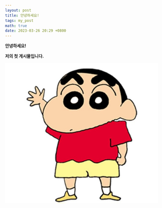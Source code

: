```yaml
---
layout: post
title: 안녕하세요!
tags: my_post
math: true
date: 2023-03-26 20:29 +0800
---
```


<strong>안녕하세요! 

저의 첫 게시물입니다.

![jjanggo](./images/jjanggo.jpg)